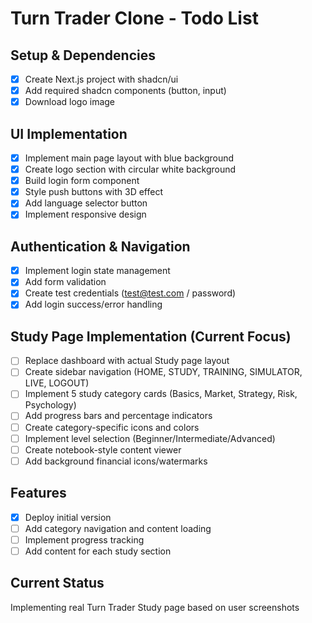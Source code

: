 # Turn Trader Clone - Todo List

## Setup & Dependencies
- [x] Create Next.js project with shadcn/ui
- [x] Add required shadcn components (button, input)
- [x] Download logo image

## UI Implementation
- [x] Implement main page layout with blue background
- [x] Create logo section with circular white background
- [x] Build login form component
- [x] Style push buttons with 3D effect
- [x] Add language selector button
- [x] Implement responsive design

## Authentication & Navigation
- [x] Implement login state management
- [x] Add form validation
- [x] Create test credentials (test@test.com / password)
- [x] Add login success/error handling

## Study Page Implementation (Current Focus)
- [ ] Replace dashboard with actual Study page layout
- [ ] Create sidebar navigation (HOME, STUDY, TRAINING, SIMULATOR, LIVE, LOGOUT)
- [ ] Implement 5 study category cards (Basics, Market, Strategy, Risk, Psychology)
- [ ] Add progress bars and percentage indicators
- [ ] Create category-specific icons and colors
- [ ] Implement level selection (Beginner/Intermediate/Advanced)
- [ ] Create notebook-style content viewer
- [ ] Add background financial icons/watermarks

## Features
- [x] Deploy initial version
- [ ] Add category navigation and content loading
- [ ] Implement progress tracking
- [ ] Add content for each study section

## Current Status
Implementing real Turn Trader Study page based on user screenshots
